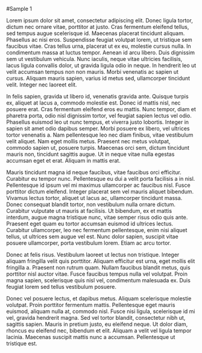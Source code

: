 #Sample 1

Lorem ipsum dolor sit amet, consectetur adipiscing elit. Donec ligula tortor, dictum nec ornare vitae, porttitor at justo. Cras fermentum eleifend tellus, sed tempus augue scelerisque id. Maecenas placerat tincidunt aliquam. Phasellus ac nisi eros. Suspendisse feugiat volutpat lorem, ut tristique sem faucibus vitae. Cras tellus urna, placerat ut ex eu, molestie cursus nulla. In condimentum massa at luctus tempor. Aenean id arcu libero. Duis dignissim sem ut vestibulum vehicula. Nunc iaculis, neque vitae ultricies facilisis, lacus ligula convallis dolor, ut gravida ligula odio in neque. In hendrerit leo ut velit accumsan tempus non non mauris. Morbi venenatis ac sapien ut cursus. Aliquam mauris sapien, varius id metus sed, ullamcorper tincidunt velit. Integer nec laoreet elit.

In felis sapien, gravida ut libero id, venenatis gravida ante. Quisque turpis ex, aliquet at lacus a, commodo molestie est. Donec id mattis nisl, nec posuere erat. Cras fermentum eleifend eros eu mattis. Nunc tempor, diam et pharetra porta, odio nisl dignissim tortor, vel feugiat sapien lectus vel odio. Phasellus euismod leo ut nunc tempus, et viverra justo lobortis. Integer in sapien sit amet odio dapibus semper. Morbi posuere ex libero, vel ultrices tortor venenatis a. Nam pellentesque leo nec diam finibus, vitae vestibulum velit aliquet. Nam eget mollis metus. Praesent nec metus volutpat, commodo sapien ut, posuere turpis. Maecenas orci sem, dictum tincidunt mauris non, tincidunt sagittis augue. Ut in neque vitae nulla egestas accumsan eget et erat. Aliquam in mattis erat.

Mauris tincidunt magna id neque faucibus, vitae faucibus orci efficitur. Curabitur eu tempor nunc. Pellentesque eu dui a velit porta facilisis a in nisl. Pellentesque id ipsum vel mi maximus ullamcorper ac faucibus nisl. Fusce porttitor dictum eleifend. Integer placerat sem vel mauris aliquet bibendum. Vivamus lectus tortor, aliquet ut lacus ac, ullamcorper tincidunt massa. Donec consequat blandit tortor, non vestibulum nulla ornare dictum. Curabitur vulputate ut mauris at facilisis. Ut bibendum, ex et mattis interdum, augue magna tristique nunc, vitae semper risus odio quis ante. Praesent eget quam eu tortor accumsan euismod id ultrices lectus. Curabitur ullamcorper, leo nec fermentum pellentesque, enim nisi aliquet tellus, ut ultrices sem augue vel est. Nunc dolor sapien, suscipit vitae posuere ullamcorper, porta vestibulum lorem. Etiam ac arcu tortor.

Donec at felis risus. Vestibulum laoreet ut lectus non tristique. Integer aliquam fringilla velit quis porttitor. Aliquam efficitur est urna, eget mollis elit fringilla a. Praesent non rutrum quam. Nullam faucibus blandit metus, quis porttitor nisl auctor vitae. Fusce faucibus tempus nulla vel volutpat. Proin magna sapien, scelerisque quis nisl vel, condimentum malesuada ex. Duis feugiat lorem sed tellus vestibulum posuere.

Donec vel posuere lectus, et dapibus metus. Aliquam scelerisque molestie volutpat. Proin porttitor fermentum mattis. Pellentesque eget mauris euismod, aliquam nulla at, commodo nisl. Fusce nisi ligula, scelerisque id mi vel, gravida hendrerit magna. Sed vel tortor blandit, consectetur nibh ut, sagittis sapien. Mauris in pretium justo, eu eleifend neque. Ut dolor diam, rhoncus eu eleifend nec, bibendum et elit. Aliquam a velit vel ligula tempor lacinia. Maecenas suscipit mattis nunc a accumsan. Pellentesque ut tristique est.
